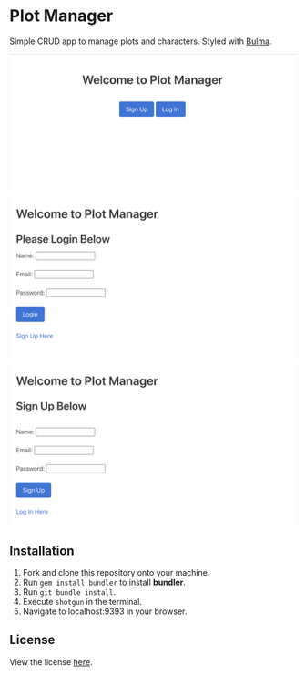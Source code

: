 <h1>Plot Manager</h1>

Simple CRUD app to manage plots and characters.
Styled with <a href="bulma.io" target="_blank">Bulma</a>.

<img src="./public/images/plot-manager-1.png" alt="index page">
<img src="./public/images/plot-manager-2.png" alt="login page">
<img src="./public/images/plot-manager-3.png" alt="signup page">

<h2>Installation</h2>

<ol>
  <li>Fork and clone this repository onto your machine.</li>
  <li>Run <code>gem install bundler</code> to install <b>bundler</b>.</li>
  <li>Run <code>git bundle install</code>.</li>
  <li>Execute <code>shotgun</code> in the terminal.</li>
  <li>Navigate to localhost:9393 in your browser.</li>
</ol>

<h2>License</h2>

View the license <a href="https://github.com/tsbrun/plot-manager/blob/main/LICENSE">here</a>.
